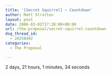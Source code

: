 ```yaml
---
title: '[Secret Squirrel] – Countdown'
author: Matt Stratton
layout: post
date: 2006-03-01T17:28:00+00:00
url: /the-proposal/secret-squirrel-countdown
dsq_thread_id:
  - 28258442
categories:
  - The Proposal

---
```

2 days, 21 hours, 1 minutes, 34 seconds